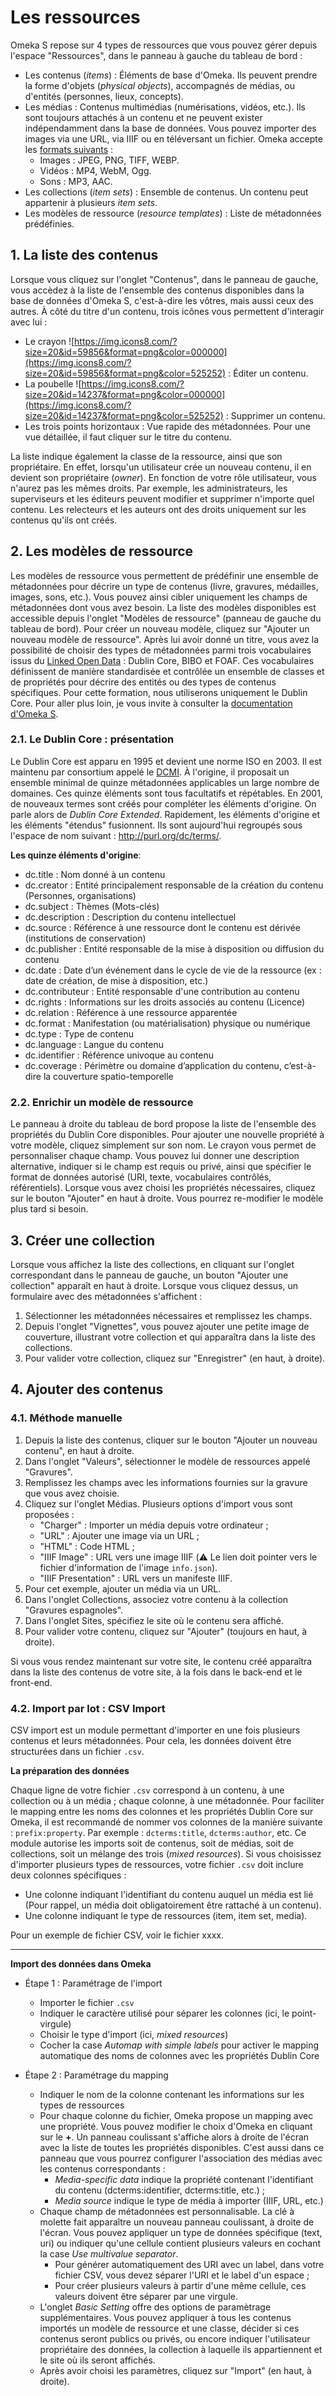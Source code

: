# Les ressources
Omeka S repose sur 4 types de ressources que vous pouvez gérer depuis l'espace "Ressources", dans le panneau à gauche du tableau de bord :

- Les contenus (*items*) : Éléments de base d'Omeka. Ils peuvent prendre la forme d'objets (*physical objects*), accompagnés de médias, ou d'entités (personnes, lieux, concepts).
- Les médias : Contenus multimédias (numérisations, vidéos, etc.). Ils sont toujours attachés à un contenu et ne peuvent exister indépendamment dans la base de données. Vous pouvez importer des images via une URL, via IIIF ou en téléversant un fichier. Omeka accepte les [formats suivants](https://omeka.org/s/docs/user-manual/content/media/#media-file-types) :
    - Images : JPEG, PNG, TIFF, WEBP.
    - Vidéos : MP4, WebM, Ogg.
    - Sons : MP3, AAC.
- Les collections (*item sets*) : Ensemble de contenus. Un contenu peut appartenir à plusieurs *item sets*.
- Les modèles de ressource (*resource templates*) : Liste de métadonnées prédéfinies.

## 1. La liste des contenus
Lorsque vous cliquez sur l'onglet "Contenus", dans le panneau de gauche, vous accèdez à la liste de l'ensemble des contenus disponibles dans la base de données d'Omeka S, c'est-à-dire les vôtres, mais aussi ceux des autres. À côté du titre d'un contenu, trois icônes vous permettent d'interagir avec lui :

- Le crayon ![https://img.icons8.com/?size=20&id=59856&format=png&color=000000](https://img.icons8.com/?size=20&id=59856&format=png&color=525252) : Éditer un contenu.
- La poubelle ![https://img.icons8.com/?size=20&id=14237&format=png&color=000000](https://img.icons8.com/?size=20&id=14237&format=png&color=525252) : Supprimer un contenu.
- Les trois points horizontaux : Vue rapide des métadonnées. Pour une vue détaillée, il faut cliquer sur le titre du contenu.

La liste indique également la classe de la ressource, ainsi que son propriétaire. En effet, lorsqu'un utilisateur crée un nouveau contenu, il en devient son propriétaire (*owner*). En fonction de votre rôle utilisateur, vous n'aurez pas les mêmes droits. Par exemple, les administrateurs, les superviseurs et les éditeurs peuvent modifier et supprimer n'importe quel contenu. Les relecteurs et les auteurs ont des droits uniquement sur les contenus qu'ils ont créés.

## 2. Les modèles de ressource
Les modèles de ressource vous permettent de prédéfinir une ensemble de métadonnées pour décrire un type de contenus (livre, gravures, médailles, images, sons, etc.). Vous pouvez ainsi cibler uniquement les champs de métadonnées dont vous avez besoin. La liste des modèles disponibles est accessible depuis l'onglet "Modèles de ressource" (panneau de gauche du tableau de bord). Pour créer un nouveau modèle, cliquez sur "Ajouter un nouveau modèle de ressource".
Après lui avoir donné un titre, vous avez la possibilité de choisir des types de métadonnées parmi trois vocabulaires issus du [Linked Open Data](https://lov.linkeddata.es/dataset/lov) : Dublin Core, BIBO et FOAF. Ces vocabulaires définissent de manière standardisée et contrôlée un ensemble de classes et de propriétés pour décrire des entités ou des types de contenus spécifiques. Pour cette formation, nous utiliserons uniquement le Dublin Core. Pour aller plus loin, je vous invite à consulter la [documentation d'Omeka S](https://omeka.org/s/docs/user-manual/content/vocabularies/).

### 2.1. Le Dublin Core : présentation
Le Dublin Core est apparu en 1995 et devient une norme ISO en 2003. Il est maintenu par consortium appelé le [DCMI](https://www.dublincore.org/). À l'origine, il proposait un ensemble minimal de quinze métadonnées applicables un large nombre de domaines. Ces quinze éléments sont tous facultatifs et répétables. En 2001, de nouveaux termes sont créés pour compléter les éléments d'origine. On parle alors de *Dublin Core Extended*. Rapidement, les éléments d'origine et les éléments "étendus" fusionnent. Ils sont aujourd'hui regroupés sous l'espace de nom suivant : http://purl.org/dc/terms/.

**Les quinze éléments d'origine**:

- dc.title : Nom donné à un contenu
- dc.creator : Entité principalement responsable de la création du contenu (Personnes, organisations)
- dc.subject : Thèmes (Mots-clés)
- dc.description : Description du contenu intellectuel
- dc.source : Référence à une ressource dont le contenu est dérivée (institutions de conservation)
- dc.publisher : Entité responsable de la mise à disposition ou diffusion du contenu
- dc.date : Date d’un événement dans le cycle de vie de la ressource (ex : date de création, de mise à disposition, etc.)
- dc.contributeur : Entité responsable d'une contribution au contenu
- dc.rights : Informations sur les droits associés au contenu (Licence)
- dc.relation : Référence à une ressource apparentée
- dc.format : Manifestation (ou matérialisation) physique ou numérique
- dc.type : Type de contenu
- dc.language : Langue du contenu
- dc.identifier : Référence univoque au contenu
- dc.coverage : Périmètre ou domaine d’application du contenu, c’est-à-dire la couverture spatio-temporelle

### 2.2. Enrichir un modèle de ressource
Le panneau à droite du tableau de bord propose la liste de l'ensemble des propriétés du Dublin Core disponibles. Pour ajouter une nouvelle propriété à votre modèle, cliquez simplement sur son nom. Le crayon vous permet de personnaliser chaque champ. Vous pouvez lui donner une description alternative, indiquer si le champ est requis ou privé, ainsi que spécifier le format de données autorisé (URI, texte, vocabulaires contrôlés, référentiels).
Lorsque vous avez choisi les propriétés nécessaires, cliquez sur le bouton "Ajouter" en haut à droite. Vous pourrez re-modifier le modèle plus tard si besoin.

## 3. Créer une collection
Lorsque vous affichez la liste des collections, en cliquant sur l'onglet correspondant dans le panneau de gauche, un bouton "Ajouter une collection" apparaît en haut à droite. Lorsque vous cliquez dessus, un formulaire avec des métadonnées s'affichent : 

1. Sélectionner les métadonnées nécessaires et remplissez les champs.
1. Depuis l'onglet "Vignettes", vous pouvez ajouter une petite image de couverture, illustrant votre collection et qui apparaîtra dans la liste des collections.
1. Pour valider votre collection, cliquez sur "Enregistrer" (en haut, à droite).


## 4. Ajouter des contenus
### 4.1. Méthode manuelle

1. Depuis la liste des contenus, cliquer sur le bouton "Ajouter un nouveau contenu", en haut à droite.
1. Dans l'onglet "Valeurs", sélectionner le modèle de ressources appelé "Gravures".
1. Remplissez les champs avec les informations fournies sur la gravure que vous avez choisie.
1. Cliquez sur l'onglet Médias. Plusieurs options d'import vous sont proposées :
    - "Charger" : Importer un média depuis votre ordinateur ;
    - "URL" : Ajouter une image via un URL ;
    - "HTML" : Code HTML ;
    - "IIIF Image" : URL vers une image IIIF (:warning: Le lien doit pointer vers le fichier d'information de l'image ```info.json```).
    - "IIIF Presentation" : URL vers un manifeste IIIF.
1. Pour cet exemple, ajouter un média via un URL.
1. Dans l'onglet Collections, associez votre contenu à la collection "Gravures espagnoles".
1. Dans l'onglet Sites, spécifiez le site où le contenu sera affiché.    
1. Pour valider votre contenu, cliquez sur "Ajouter" (toujours en haut, à droite).

Si vous vous rendez maintenant sur votre site, le contenu créé apparaîtra dans la liste des contenus de votre site, à la fois dans le back-end et le front-end.

### 4.2. Import par lot : CSV Import
CSV import est un module permettant d'importer en une fois plusieurs contenus et leurs métadonnées. Pour cela, les données doivent être structurées dans un fichier ```.csv```.

**La préparation des données**

Chaque ligne de votre fichier ```.csv``` correspond à un contenu, à une collection ou à un média ; chaque colonne, à une métadonnée. Pour faciliter le mapping entre les noms des colonnes et les propriétés Dublin Core sur Omeka, il est recommandé de nommer vos colonnes de la manière suivante : ```prefix:property```. Par exemple : ```dcterms:title```, ```dcterms:author```, etc.
Ce module autorise les imports soit de contenus, soit de médias, soit de collections, soit un mélange des trois (*mixed resources*). Si vous choisissez d'importer plusieurs types de ressources, votre fichier ```.csv``` doit inclure deux colonnes spécifiques :

- Une colonne indiquant l'identifiant du contenu auquel un média est lié (Pour rappel, un média doit obligatoirement être rattaché à un contenu).
- Une colonne indiquant le type de ressources (item, item set, media).

Pour un exemple de fichier CSV, voir le fichier xxxx.

----------

**Import des données dans Omeka**

- Étape 1 : Paramétrage de l'import
    - Importer le fichier ```.csv```
    - Indiquer le caractère utilisé pour séparer les colonnes (ici, le point-virgule)
    - Choisir le type d'import (ici, *mixed resources*)
    - Cocher la case *Automap with simple labels* pour activer le mapping automatique des noms de colonnes avec les propriétés Dublin Core

- Étape 2 : Paramétrage du mapping
    - Indiquer le nom de la colonne contenant les informations sur les types de ressources
    - Pour chaque colonne du fichier, Omeka propose un mapping avec une propriété. Vous pouvez modifier le choix d'Omeka en cliquant sur le **+**. Un panneau coulissant s'affiche alors à droite de l'écran avec la liste de toutes les propriétés disponibles. C'est aussi dans ce panneau que vous pourrez configurer l'association des médias avec les contenus correspondants :
        - *Media-specific data* indique la propriété contenant l'identifiant du contenu (dcterms:identifier, dcterms:title, etc.) ;
        - *Media source* indique le type de média à importer (IIIF, URL, etc.)
    - Chaque champ de métadonnées est personnalisable. La clé à molette fait apparaître un nouveau panneau coulissant, à droite de l'écran. Vous pouvez appliquer un type de données spécifique (text, uri) ou indiquer qu'une cellule contient plusieurs valeurs en cochant la case *Use multivalue separator*.
        - Pour générer automatiquement des URI avec un label, dans votre fichier CSV, vous devez séparer l'URI et le label d'un espace ;
        - Pour créer plusieurs valeurs à partir d'une même cellule, ces valeurs doivent être séparer par une virgule.
    - L'onglet *Basic Setting* offre des options de paramètrage supplémentaires. Vous pouvez appliquer à tous les contenus importés un modèle de ressource et une classe, décider si ces contenus seront publics ou privés, ou encore indiquer l'utilisateur propriétaire des données, la collection à laquelle ils appartiennent et le site où ils seront affichés.
    - Après avoir choisi les paramètres, cliquez sur "Import" (en haut, à droite).